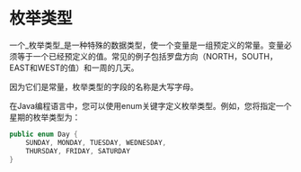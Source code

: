 # 枚举类型

一个_枚举类型_是一种特殊的数据类型，使一个变量是一组预定义的常量。变量必须等于一个已经预定义的值。常见的例子包括罗盘方向（NORTH，SOUTH，EAST和WEST的值）和一周的几天。

因为它们是常量，枚举类型的字段的名称是大写字母。

在Java编程语言中，您可以使用enum关键字定义枚举类型。例如，您将指定一个星期的枚举类型为：

```java
public enum Day {
    SUNDAY, MONDAY, TUESDAY, WEDNESDAY,
    THURSDAY, FRIDAY, SATURDAY 
}
```